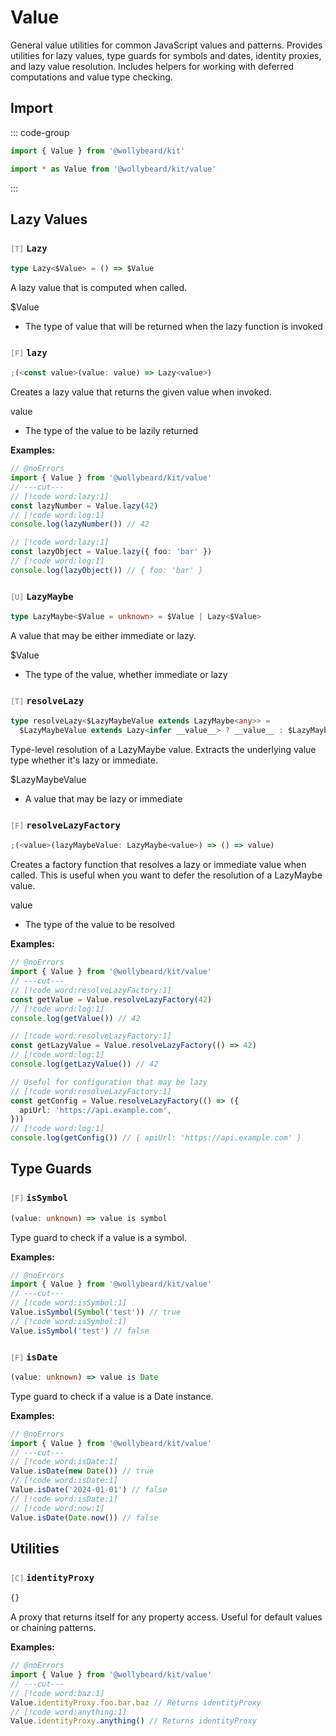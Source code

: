 # Value

General value utilities for common JavaScript values and patterns. Provides utilities for lazy values, type guards for symbols and dates, identity proxies, and lazy value resolution. Includes helpers for working with deferred computations and value type checking.

## Import

::: code-group

```typescript [Namespace]
import { Value } from '@wollybeard/kit'
```

```typescript [Barrel]
import * as Value from '@wollybeard/kit/value'
```

:::

## Lazy Values

### <span style="opacity: 0.6; font-weight: normal; font-size: 0.85em;">`[T]`</span> `Lazy`

```typescript
type Lazy<$Value> = () => $Value
```

<SourceLink href="https://github.com/jasonkuhrt/kit/blob/main/./src/utils/value/value.ts#L9" />

A lazy value that is computed when called.

$Value

- The type of value that will be returned when the lazy function is invoked

### <span style="opacity: 0.6; font-weight: normal; font-size: 0.85em;">`[F]`</span> `lazy`

```typescript
;(<const value>(value: value) => Lazy<value>)
```

<SourceLink href="https://github.com/jasonkuhrt/kit/blob/main/./src/utils/value/value.ts#L27" />

Creates a lazy value that returns the given value when invoked.

value

- The type of the value to be lazily returned

**Examples:**

```typescript twoslash
// @noErrors
import { Value } from '@wollybeard/kit/value'
// ---cut---
// [!code word:lazy:1]
const lazyNumber = Value.lazy(42)
// [!code word:log:1]
console.log(lazyNumber()) // 42

// [!code word:lazy:1]
const lazyObject = Value.lazy({ foo: 'bar' })
// [!code word:log:1]
console.log(lazyObject()) // { foo: 'bar' }
```

### <span style="opacity: 0.6; font-weight: normal; font-size: 0.85em;">`[U]`</span> `LazyMaybe`

```typescript
type LazyMaybe<$Value = unknown> = $Value | Lazy<$Value>
```

<SourceLink href="https://github.com/jasonkuhrt/kit/blob/main/./src/utils/value/value.ts#L35" />

A value that may be either immediate or lazy.

$Value

- The type of the value, whether immediate or lazy

### <span style="opacity: 0.6; font-weight: normal; font-size: 0.85em;">`[T]`</span> `resolveLazy`

```typescript
type resolveLazy<$LazyMaybeValue extends LazyMaybe<any>> =
  $LazyMaybeValue extends Lazy<infer __value__> ? __value__ : $LazyMaybeValue
```

<SourceLink href="https://github.com/jasonkuhrt/kit/blob/main/./src/utils/value/value.ts#L45" />

Type-level resolution of a LazyMaybe value. Extracts the underlying value type whether it's lazy or immediate.

$LazyMaybeValue

- A value that may be lazy or immediate

### <span style="opacity: 0.6; font-weight: normal; font-size: 0.85em;">`[F]`</span> `resolveLazyFactory`

```typescript
;(<value>(lazyMaybeValue: LazyMaybe<value>) => () => value)
```

<SourceLink href="https://github.com/jasonkuhrt/kit/blob/main/./src/utils/value/value.ts#L94" />

Creates a factory function that resolves a lazy or immediate value when called. This is useful when you want to defer the resolution of a LazyMaybe value.

value

- The type of the value to be resolved

**Examples:**

```typescript twoslash
// @noErrors
import { Value } from '@wollybeard/kit/value'
// ---cut---
// [!code word:resolveLazyFactory:1]
const getValue = Value.resolveLazyFactory(42)
// [!code word:log:1]
console.log(getValue()) // 42

// [!code word:resolveLazyFactory:1]
const getLazyValue = Value.resolveLazyFactory(() => 42)
// [!code word:log:1]
console.log(getLazyValue()) // 42

// Useful for configuration that may be lazy
// [!code word:resolveLazyFactory:1]
const getConfig = Value.resolveLazyFactory(() => ({
  apiUrl: 'https://api.example.com',
}))
// [!code word:log:1]
console.log(getConfig()) // { apiUrl: 'https://api.example.com' }
```

## Type Guards

### <span style="opacity: 0.6; font-weight: normal; font-size: 0.85em;">`[F]`</span> `isSymbol`

```typescript
(value: unknown) => value is symbol
```

<SourceLink href="https://github.com/jasonkuhrt/kit/blob/main/./src/utils/value/value.ts#L130" />

Type guard to check if a value is a symbol.

**Examples:**

```typescript twoslash
// @noErrors
import { Value } from '@wollybeard/kit/value'
// ---cut---
// [!code word:isSymbol:1]
Value.isSymbol(Symbol('test')) // true
// [!code word:isSymbol:1]
Value.isSymbol('test') // false
```

### <span style="opacity: 0.6; font-weight: normal; font-size: 0.85em;">`[F]`</span> `isDate`

```typescript
(value: unknown) => value is Date
```

<SourceLink href="https://github.com/jasonkuhrt/kit/blob/main/./src/utils/value/value.ts#L155" />

Type guard to check if a value is a Date instance.

**Examples:**

```typescript twoslash
// @noErrors
import { Value } from '@wollybeard/kit/value'
// ---cut---
// [!code word:isDate:1]
Value.isDate(new Date()) // true
// [!code word:isDate:1]
Value.isDate('2024-01-01') // false
// [!code word:isDate:1]
// [!code word:now:1]
Value.isDate(Date.now()) // false
```

## Utilities

### <span style="opacity: 0.6; font-weight: normal; font-size: 0.85em;">`[C]`</span> `identityProxy`

```typescript
{}
```

<SourceLink href="https://github.com/jasonkuhrt/kit/blob/main/./src/utils/value/value.ts#L113" />

A proxy that returns itself for any property access. Useful for default values or chaining patterns.

**Examples:**

```typescript twoslash
// @noErrors
import { Value } from '@wollybeard/kit/value'
// ---cut---
// [!code word:baz:1]
Value.identityProxy.foo.bar.baz // Returns identityProxy
// [!code word:anything:1]
Value.identityProxy.anything() // Returns identityProxy
```
